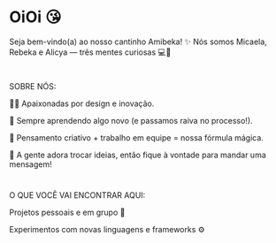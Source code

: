 # OiOi 😘

Seja bem-vindo(a) ao nosso cantinho Amibeka! ✨
Nós somos Micaela, Rebeka e Alicya — três mentes curiosas 💻🚀
# 
SOBRE NÓS:

👩‍💻 Apaixonadas por design e inovação.

🌱 Sempre aprendendo algo novo (e passamos raiva no processo!).

🧠 Pensamento criativo + trabalho em equipe = nossa fórmula mágica.

💬 A gente adora trocar ideias, então fique à vontade para mandar uma mensagem!

#
O QUE VOCÊ VAI ENCONTRAR AQUI:

Projetos pessoais e em grupo 🧩

Experimentos com novas linguagens e frameworks ⚙️
